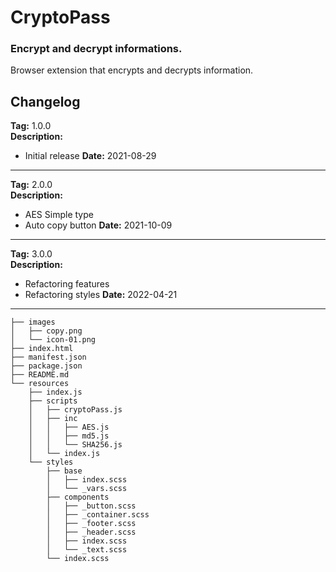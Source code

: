 # CryptoPass
### Encrypt and decrypt informations.
Browser extension that encrypts and decrypts information.

## Changelog
**Tag:** 1.0.0<br>
**Description:** 
- Initial release
**Date:** 2021-08-29

<hr>

**Tag:** 2.0.0<br>
**Description:** 
- AES Simple type 
- Auto copy button
**Date:** 2021-10-09

<hr>

**Tag:** 3.0.0<br>
**Description:** 
- Refactoring features
- Refactoring styles
**Date:** 2022-04-21

<hr>

```
├── images
│   ├── copy.png
│   └── icon-01.png
├── index.html
├── manifest.json
├── package.json
├── README.md
└── resources
    ├── index.js
    ├── scripts
    │   ├── cryptoPass.js
    │   ├── inc
    │   │   ├── AES.js
    │   │   ├── md5.js
    │   │   └── SHA256.js
    │   └── index.js
    └── styles
        ├── base
        │   ├── index.scss
        │   └── _vars.scss
        ├── components
        │   ├── _button.scss
        │   ├── _container.scss
        │   ├── _footer.scss
        │   ├── _header.scss
        │   ├── index.scss
        │   └── _text.scss
        └── index.scss

```
